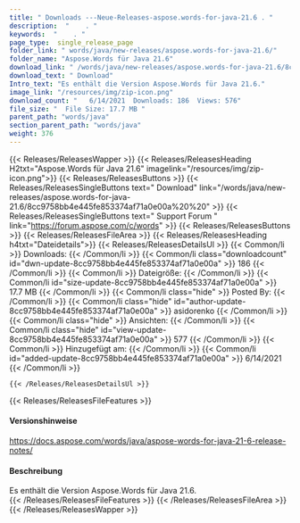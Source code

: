 ```yaml
---
title: " Downloads ---Neue-Releases-aspose.words-for-java-21.6 . "
description:  "    . " 
keywords:  "    . " 
page_type:  single_release_page
folder_link: " words/java/new-releases/aspose.words-for-java-21.6/"
folder_name: "Aspose.Words für Java 21.6"
download_link: " /words/java/new-releases/aspose.words-for-java-21.6/8cc9758bb4e445fe853374af71a0e00a"
download_text: " Download"
Intro_text: "Es enthält die Version Aspose.Words für Java 21.6."
image_link: "/resources/img/zip-icon.png"
download_count: "   6/14/2021  Downloads: 186  Views: 576"
file_size: "  File Size: 17.7 MB "
parent_path: "words/java"
section_parent_path: "words/java"
weight: 376
---
```


{{< Releases/ReleasesWapper >}}
  {{< Releases/ReleasesHeading H2txt="Aspose.Words für Java 21.6" imagelink="/resources/img/zip-icon.png">}}
  {{< Releases/ReleasesButtons >}}
    {{< Releases/ReleasesSingleButtons text=" Download" link="/words/java/new-releases/aspose.words-for-java-21.6/8cc9758bb4e445fe853374af71a0e00a%20%20" >}}
    {{< Releases/ReleasesSingleButtons text=" Support Forum " link="https://forum.aspose.com/c/words" >}}
  {{< Releases/ReleasesButtons >}}
  {{< Releases/ReleasesFileArea >}}
    {{< Releases/ReleasesHeading h4txt="Dateidetails">}}
    {{< Releases/ReleasesDetailsUl >}}
            {{< Common/li >}} Downloads: {{< /Common/li >}}
      {{< Common/li class="downloadcount" id="dwn-update-8cc9758bb4e445fe853374af71a0e00a" >}} 186 {{< /Common/li >}}
      {{< Common/li >}} Dateigröße: {{< /Common/li >}}
      {{< Common/li id="size-update-8cc9758bb4e445fe853374af71a0e00a" >}} 17.7 MB {{< /Common/li >}} 
      {{< Common/li  class="hide" >}} Posted By: {{< /Common/li >}} 
      {{< Common/li class="hide" id="author-update-8cc9758bb4e445fe853374af71a0e00a" >}} asidorenko {{< /Common/li >}}
      {{< Common/li class="hide" >}} Ansichten: {{< /Common/li >}}
      {{< Common/li class="hide" id="view-update-8cc9758bb4e445fe853374af71a0e00a" >}} 577 {{< /Common/li >}}
      {{< Common/li >}} Hinzugefügt am: {{< /Common/li >}}
      {{< Common/li id="added-update-8cc9758bb4e445fe853374af71a0e00a" >}} 6/14/2021 {{< /Common/li >}} 

    {{< /Releases/ReleasesDetailsUl >}}

  {{< Releases/ReleasesFileFeatures >}}
      <h4>Versionshinweise</h4><div> <a href="https://docs.aspose.com/words/java/aspose-words-for-java-21-6-release-notes/">https://docs.aspose.com/words/java/aspose-words-for-java-21-6-release-notes/</a></div><h4> Beschreibung</h4><div class="HTMLDescription"> Es enthält die Version Aspose.Words für Java 21.6.</div>
  {{< /Releases/ReleasesFileFeatures >}}
 {{< /Releases/ReleasesFileArea >}}
{{< /Releases/ReleasesWapper >}}



